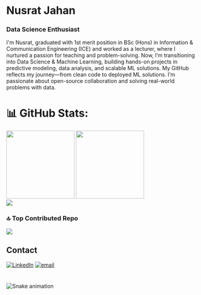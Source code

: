 # Nusrat Jahan
### Data Science Enthusiast
I'm Nusrat, graduated with 1st merit position in BSc (Hons) in Information & Communication Engineering (ICE) and worked as a lecturer, where I nurtured a passion for teaching and problem-solving. Now, I’m transitioning into Data Science & Machine Learning, building hands-on projects in predictive modeling, data analysis, and scalable ML solutions. My GitHub reflects my journey—from clean code to deployed ML solutions. I’m passionate about open-source collaboration and solving real-world problems with data.



# 📊 GitHub Stats:

<img height="180em" src="https://github-readme-stats.vercel.app/api?username=Nusrat-96&theme=dark&hide_border=false&include_all_commits=false&count_private=true"/> <img height="180em" src="https://github-readme-stats.vercel.app/api/top-langs/?username=Nusrat-96&theme=dark&hide_border=false&include_all_commits=false&count_private=true&layout=compact"/> <br/>
![](https://nirzak-streak-stats.vercel.app/?user=Nusrat-96&theme=dark&hide_border=false)


### 🔝 Top Contributed Repo
![](https://github-contributor-stats.vercel.app/api?username=Nusrat-96&limit=3&theme=dark&combine_all_yearly_contributions=true)

## Contact
[![LinkedIn](https://img.shields.io/badge/LinkedIn-%230077B5.svg?logo=linkedin&logoColor=white)](https://linkedin.com/in/www.linkedin.com/in/nusrat-jahan-8a011b19b) [![email](https://img.shields.io/badge/Email-D14836?logo=gmail&logoColor=white)](mailto:nusratadiba88@gmail.com) 


###

<br clear="both">

<img src="https://raw.githubusercontent.com/maurodesouza/maurodesouza/output/snake.svg" alt="Snake animation" />

###
